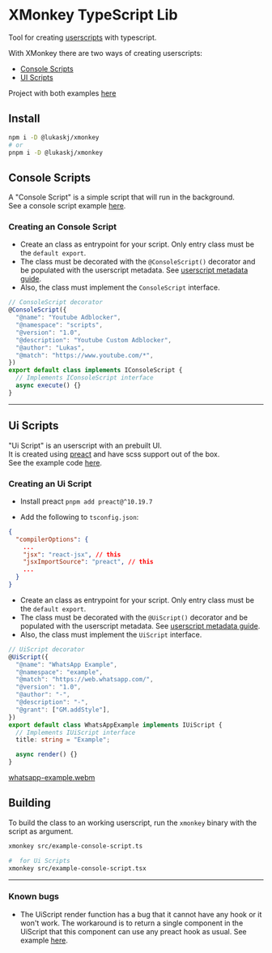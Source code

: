 # XMonkey TypeScript Lib

Tool for creating [userscripts](https://en.wikipedia.org/wiki/Userscript) with typescript.

With XMonkey there are two ways of creating userscripts:

- [Console Scripts](#console-scripts)
- [UI Scripts](#ui-scripts)

Project with both examples [here](./examples/)

## Install
```bash
npm i -D @lukaskj/xmonkey
# or
pnpm i -D @lukaskj/xmonkey
```

## Console Scripts

A "Console Script" is a simple script that will run in the background.<br>
See a console script example [here](./examples/src/youtube-adblocker.ts).

### Creating an Console Script

- Create an class as entrypoint for your script. Only entry class must be the `default export`.
- The class must be decorated with the `@ConsoleScript()` decorator and be populated with the userscript metadata. See [userscript metadata guide](https://sourceforge.net/p/greasemonkey/wiki/Metadata_Block/).
- Also, the class must implement the `ConsoleScript` interface.

```typescript
// ConsoleScript decorator
@ConsoleScript({
  "@name": "Youtube Adblocker",
  "@namespace": "scripts",
  "@version": "1.0",
  "@description": "Youtube Custom Adblocker",
  "@author": "Lukas",
  "@match": "https://www.youtube.com/*",
})
export default class implements IConsoleScript {
  // Implements IConsoleScript interface
  async execute() {}
}
```

---

## Ui Scripts

"Ui Script" is an userscript with an prebuilt UI.
<br>
It is created using [preact](https://preactjs.com/) and have scss support out of the box.
<br>
See the example code [here](./examples/src/whatsapp-theme/whatsapp-theme.tsx).

### Creating an Ui Script

- Install preact
  `pnpm add preact@^10.19.7`

- Add the following to `tsconfig.json`:

```json
{
  "compilerOptions": {
    ...
    "jsx": "react-jsx", // this
    "jsxImportSource": "preact", // this
    ...
  }
}
```

- Create an class as entrypoint for your script. Only entry class must be the `default export`.
- The class must be decorated with the `@UiScript()` decorator and be populated with the userscript metadata. See [userscript metadata guide](https://sourceforge.net/p/greasemonkey/wiki/Metadata_Block/).
- Also, the class must implement the `UiScript` interface.

```typescript
// UiScript decorator
@UiScript({
  "@name": "WhatsApp Example",
  "@namespace": "example",
  "@match": "https://web.whatsapp.com/",
  "@version": "1.0",
  "@author": "-",
  "@description": "-",
  "@grant": ["GM.addStyle"],
})
export default class WhatsAppExample implements IUiScript {
  // Implements IUiScript interface
  title: string = "Example";

  async render() {}
}
```

[whatsapp-example.webm](https://github.com/lukaskj/xmonkey/assets/1936255/c6ea50d7-e3a8-4770-8af8-068aa6481a11)


## Building

To build the class to an working userscript, run the `xmonkey` binary with the script as argument.

```bash
xmonkey src/example-console-script.ts

#  for Ui Scripts
xmonkey src/example-console-script.tsx
```

---

### Known bugs

- The UiScript render function has a bug that it cannot have any hook or it won't work. The workaround is to return a single component in the UiScript that this component can use any preact hook as usual. See example [here](./examples/src/whatsapp-theme/whatsapp-theme.tsx).
